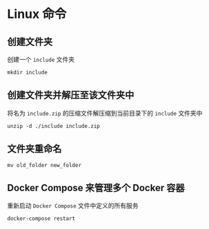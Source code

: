 # Linux 命令

## 创建文件夹

创建一个 `include` 文件夹

```linux
mkdir include
```

## 创建文件夹并解压至该文件夹中

将名为 `include.zip` 的压缩文件解压缩到当前目录下的 `include` 文件夹中

```linux
unzip -d ./include include.zip
```

## 文件夹重命名

```linux
mv old_folder new_folder
```

## Docker Compose 来管理多个 Docker 容器

重新启动 `Docker Compose` 文件中定义的所有服务

```linux
docker-compose restart
```
